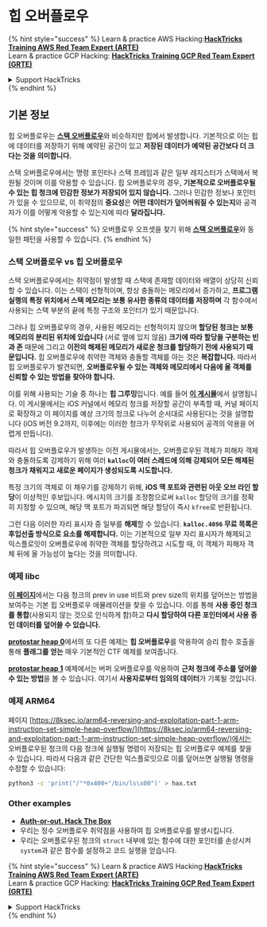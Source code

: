 # 힙 오버플로우

{% hint style="success" %}
Learn & practice AWS Hacking:<img src="/.gitbook/assets/arte.png" alt="" data-size="line">[**HackTricks Training AWS Red Team Expert (ARTE)**](https://training.hacktricks.xyz/courses/arte)<img src="/.gitbook/assets/arte.png" alt="" data-size="line">\
Learn & practice GCP Hacking: <img src="/.gitbook/assets/grte.png" alt="" data-size="line">[**HackTricks Training GCP Red Team Expert (GRTE)**<img src="/.gitbook/assets/grte.png" alt="" data-size="line">](https://training.hacktricks.xyz/courses/grte)

<details>

<summary>Support HackTricks</summary>

* Check the [**subscription plans**](https://github.com/sponsors/carlospolop)!
* **Join the** 💬 [**Discord group**](https://discord.gg/hRep4RUj7f) or the [**telegram group**](https://t.me/peass) or **follow** us on **Twitter** 🐦 [**@hacktricks\_live**](https://twitter.com/hacktricks\_live)**.**
* **Share hacking tricks by submitting PRs to the** [**HackTricks**](https://github.com/carlospolop/hacktricks) and [**HackTricks Cloud**](https://github.com/carlospolop/hacktricks-cloud) github repos.

</details>
{% endhint %}

## 기본 정보

힙 오버플로우는 [**스택 오버플로우**](../stack-overflow/)와 비슷하지만 힙에서 발생합니다. 기본적으로 이는 힙에 데이터를 저장하기 위해 예약된 공간이 있고 **저장된 데이터가 예약된 공간보다 더 크다는 것을 의미합니다.**

스택 오버플로우에서는 명령 포인터나 스택 프레임과 같은 일부 레지스터가 스택에서 복원될 것이며 이를 악용할 수 있습니다. 힙 오버플로우의 경우, **기본적으로 오버플로우될 수 있는 힙 청크에 민감한 정보가 저장되어 있지 않습니다.** 그러나 민감한 정보나 포인터가 있을 수 있으므로, 이 취약점의 **중요성**은 **어떤 데이터가 덮어씌워질 수 있는지**와 공격자가 이를 어떻게 악용할 수 있는지에 따라 **달라집니다.**

{% hint style="success" %}
오버플로우 오프셋을 찾기 위해 [**스택 오버플로우**](../stack-overflow/#finding-stack-overflows-offsets)와 동일한 패턴을 사용할 수 있습니다.
{% endhint %}

### 스택 오버플로우 vs 힙 오버플로우

스택 오버플로우에서는 취약점이 발생할 때 스택에 존재할 데이터와 배열이 상당히 신뢰할 수 있습니다. 이는 스택이 선형적이며, 항상 충돌하는 메모리에서 증가하고, **프로그램 실행의 특정 위치에서 스택 메모리는 보통 유사한 종류의 데이터를 저장하며** 각 함수에서 사용되는 스택 부분의 끝에 특정 구조와 포인터가 있기 때문입니다.

그러나 힙 오버플로우의 경우, 사용된 메모리는 선형적이지 않으며 **할당된 청크는 보통 메모리의 분리된 위치에 있습니다** (서로 옆에 있지 않음) **크기에 따라 할당을 구분하는 빈과 존** 때문에 그리고 **이전의 해제된 메모리가 새로운 청크를 할당하기 전에 사용되기 때문입니다.** 힙 오버플로우에 취약한 객체와 충돌할 객체를 아는 것은 **복잡합니다.** 따라서 힙 오버플로우가 발견되면, **오버플로우될 수 있는 객체와 메모리에서 다음에 올 객체를 신뢰할 수 있는 방법을 찾아야 합니다.**

이를 위해 사용되는 기술 중 하나는 **힙 그루밍**입니다. 예를 들어 [**이 게시물**](https://azeria-labs.com/grooming-the-ios-kernel-heap/)에서 설명됩니다. 이 게시물에서는 iOS 커널에서 메모리 청크를 저장할 공간이 부족할 때, 커널 페이지로 확장하고 이 페이지를 예상 크기의 청크로 나누어 순서대로 사용된다는 것을 설명합니다 (iOS 버전 9.2까지, 이후에는 이러한 청크가 무작위로 사용되어 공격의 악용을 어렵게 만듭니다).

따라서 힙 오버플로우가 발생하는 이전 게시물에서는, 오버플로우된 객체가 피해자 객체와 충돌하도록 강제하기 위해 여러 **`kalloc`이 여러 스레드에 의해 강제되어 모든 해제된 청크가 채워지고 새로운 페이지가 생성되도록 시도합니다.**

특정 크기의 객체로 이 채우기를 강제하기 위해, **iOS 맥 포트와 관련된 아웃 오브 라인 할당**이 이상적인 후보입니다. 메시지의 크기를 조정함으로써 `kalloc` 할당의 크기를 정확히 지정할 수 있으며, 해당 맥 포트가 파괴되면 해당 할당이 즉시 `kfree`로 반환됩니다.

그런 다음 이러한 자리 표시자 중 일부를 **해제**할 수 있습니다. **`kalloc.4096` 무료 목록은 후입선출 방식으로 요소를 해제합니다.** 이는 기본적으로 일부 자리 표시자가 해제되고 익스플로잇이 오버플로우에 취약한 객체를 할당하려고 시도할 때, 이 객체가 피해자 객체 뒤에 올 가능성이 높다는 것을 의미합니다.

### 예제 libc

[**이 페이지**](https://guyinatuxedo.github.io/27-edit\_free\_chunk/heap\_consolidation\_explanation/index.html)에서는 다음 청크의 prev in use 비트와 prev size의 위치를 덮어쓰는 방법을 보여주는 기본 힙 오버플로우 에뮬레이션을 찾을 수 있습니다. 이를 통해 **사용 중인 청크를 통합**(사용되지 않는 것으로 인식하게 함)하고 **다시 할당하여 다른 포인터에서 사용 중인 데이터를 덮어쓸 수 있습니다.**

[**protostar heap 0**](https://guyinatuxedo.github.io/24-heap\_overflow/protostar\_heap0/index.html)에서의 또 다른 예제는 **힙 오버플로우**를 악용하여 승리 함수 호출을 통해 **플래그를 얻는** 매우 기본적인 CTF 예제를 보여줍니다.

[**protostar heap 1**](https://guyinatuxedo.github.io/24-heap\_overflow/protostar\_heap1/index.html) 예제에서는 버퍼 오버플로우를 악용하여 **근처 청크에 주소를 덮어쓸 수 있는 방법**을 볼 수 있습니다. 여기서 **사용자로부터 임의의 데이터**가 기록될 것입니다.

### 예제 ARM64

페이지 [https://8ksec.io/arm64-reversing-and-exploitation-part-1-arm-instruction-set-simple-heap-overflow/](https://8ksec.io/arm64-reversing-and-exploitation-part-1-arm-instruction-set-simple-heap-overflow/)에서는 오버플로우된 청크의 다음 청크에 실행될 명령이 저장되는 힙 오버플로우 예제를 찾을 수 있습니다. 따라서 다음과 같은 간단한 익스플로잇으로 이를 덮어쓰면 실행될 명령을 수정할 수 있습니다:
```bash
python3 -c 'print("/"*0x400+"/bin/ls\x00")' > hax.txt
```
### Other examples

* [**Auth-or-out. Hack The Box**](https://7rocky.github.io/en/ctf/htb-challenges/pwn/auth-or-out/)
* 우리는 정수 오버플로우 취약점을 사용하여 힙 오버플로우를 발생시킵니다.
* 우리는 오버플로우된 청크의 `struct` 내부에 있는 함수에 대한 포인터를 손상시켜 `system`과 같은 함수를 설정하고 코드 실행을 얻습니다.

{% hint style="success" %}
Learn & practice AWS Hacking:<img src="/.gitbook/assets/arte.png" alt="" data-size="line">[**HackTricks Training AWS Red Team Expert (ARTE)**](https://training.hacktricks.xyz/courses/arte)<img src="/.gitbook/assets/arte.png" alt="" data-size="line">\
Learn & practice GCP Hacking: <img src="/.gitbook/assets/grte.png" alt="" data-size="line">[**HackTricks Training GCP Red Team Expert (GRTE)**<img src="/.gitbook/assets/grte.png" alt="" data-size="line">](https://training.hacktricks.xyz/courses/grte)

<details>

<summary>Support HackTricks</summary>

* Check the [**subscription plans**](https://github.com/sponsors/carlospolop)!
* **Join the** 💬 [**Discord group**](https://discord.gg/hRep4RUj7f) or the [**telegram group**](https://t.me/peass) or **follow** us on **Twitter** 🐦 [**@hacktricks\_live**](https://twitter.com/hacktricks\_live)**.**
* **Share hacking tricks by submitting PRs to the** [**HackTricks**](https://github.com/carlospolop/hacktricks) and [**HackTricks Cloud**](https://github.com/carlospolop/hacktricks-cloud) github repos.

</details>
{% endhint %}
